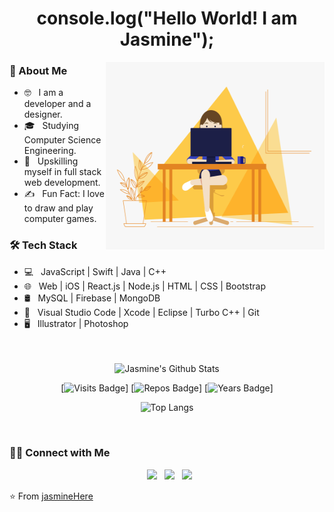 <div align="center">
<h1> console.log("Hello World! I am Jasmine");  </h1>
</div>

<img align="right" alt="GIF" src="./static/girl.gif" height="300" width="350"/> 


<h3> 👩 About Me </h3>

- 🤓 &nbsp; I am a developer and a designer.
- 🎓 &nbsp; Studying Computer Science Engineering.
- 🌱 &nbsp; Upskilling myself in full stack web development.
- ✍️ &nbsp; Fun Fact: I love to draw and play computer games. 

<h3>🛠 Tech Stack</h3>

- 💻 &nbsp; JavaScript | Swift | Java | C++  
- 🌐 &nbsp; Web | iOS |  React.js | Node.js | HTML | CSS | Bootstrap 
- 🛢 &nbsp; MySQL | Firebase | MongoDB
- 🔧 &nbsp; Visual Studio Code | Xcode | Eclipse | Turbo C++ | Git
- 🖥 &nbsp; Illustrator | Photoshop  
<br><br>

<div align = center> 

<img align="center" src="https://github-readme-stats.vercel.app/api?username=jasmineHere&include_all_commits=true&count_private=true&show_icons=true&line_height=20&theme=gotham" alt="Jasmine's Github Stats">


[![Visits Badge](https://badges.pufler.dev/visits/jasmineHere/jasmineHere)]
[![Repos Badge](https://badges.pufler.dev/repos/jasmineHere)]
[![Years Badge](https://badges.pufler.dev/years/jasmineHere)]


![Top Langs](https://github-readme-stats.vercel.app/api/top-langs/?username=jasmineHere&layout=compact&text_color=daf7dc&bg_color=151515) 

</div>

<br><h3> 🤝🏻 Connect with Me </h3>

<p align="center">
&nbsp; <a href="https://www.instagram.com/jasmine_muman/" target="_blank" rel="noopener noreferrer"><img src="https://img.icons8.com/plasticine/100/000000/instagram-new.png" width="50" /></a>  
&nbsp; <a href="https://www.linkedin.com/in/jasminemuman/" target="_blank" rel="noopener noreferrer"><img src="https://img.icons8.com/plasticine/100/000000/linkedin.png" width="50" /></a>
&nbsp; <a href="mailto:jasminemuman21@gmail.com" target="_blank" rel="noopener noreferrer"><img src="https://img.icons8.com/plasticine/100/000000/gmail.png"  width="50" /></a>
</p>

⭐️ From [jasmineHere](https://github.com/jasmineHere)
